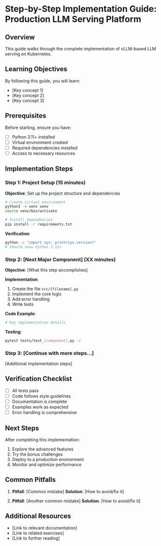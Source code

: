 # Step-by-Step Implementation Guide: Production LLM Serving Platform

## Overview

This guide walks through the complete implementation of vLLM-based LLM serving on Kubernetes.

## Learning Objectives

By following this guide, you will learn:
- [Key concept 1]
- [Key concept 2]
- [Key concept 3]

## Prerequisites

Before starting, ensure you have:
- [ ] Python 3.11+ installed
- [ ] Virtual environment created
- [ ] Required dependencies installed
- [ ] Access to necessary resources

## Implementation Steps

### Step 1: Project Setup (15 minutes)

**Objective**: Set up the project structure and dependencies

```bash
# Create virtual environment
python3 -m venv venv
source venv/bin/activate

# Install dependencies
pip install -r requirements.txt
```

**Verification**:
```bash
python -c "import sys; print(sys.version)"
# Should show Python 3.11+
```

### Step 2: [Next Major Component] (XX minutes)

**Objective**: [What this step accomplishes]

**Implementation**:

1. Create the file `src/[filename].py`
2. Implement the core logic
3. Add error handling
4. Write tests

**Code Example**:
```python
# Key implementation details
```

**Testing**:
```bash
pytest tests/test_[component].py -v
```

### Step 3: [Continue with more steps...]

[Additional implementation steps]

## Verification Checklist

- [ ] All tests pass
- [ ] Code follows style guidelines
- [ ] Documentation is complete
- [ ] Examples work as expected
- [ ] Error handling is comprehensive

## Next Steps

After completing this implementation:
1. Explore the advanced features
2. Try the bonus challenges
3. Deploy to a production environment
4. Monitor and optimize performance

## Common Pitfalls

1. **Pitfall**: [Common mistake]
   **Solution**: [How to avoid/fix it]

2. **Pitfall**: [Another common mistake]
   **Solution**: [How to avoid/fix it]

## Additional Resources

- [Link to relevant documentation]
- [Link to related exercises]
- [Link to further reading]
